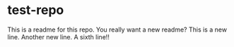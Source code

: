 # test-repo
This is a readme for this repo.
You really want a new readme?
This is a new line.
Another new line.
A sixth line!!
